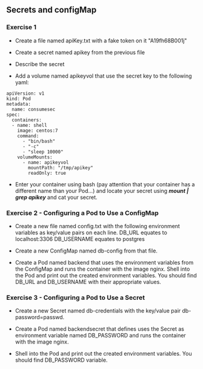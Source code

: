 ## Secrets and configMap

### Exercise 1
- Create a file named apiKey.txt with a fake token on it "A19fh68B001j"

- Create a secret named apikey from the previous file

- Describe the secret

- Add a volume named apikeyvol that use the secret key to the following yaml:

```
apiVersion: v1
kind: Pod
metadata:
  name: consumesec
spec:
  containers:
  - name: shell
    image: centos:7
    command:
      - "bin/bash"
      - "-c"
      - "sleep 10000"
    volumeMounts:
      - name: apikeyvol
        mountPath: "/tmp/apikey"
        readOnly: true
```

- Enter your container using bash (pay attention that your container has a different name than your Pod...) and locate your secret using ***mount | grep apikey*** and cat your secret.

### Exercise 2 - Configuring a Pod to Use a ConfigMap

- Create a new file named config.txt with the following environment variables as key/value pairs on each line.
DB_URL equates to localhost:3306
DB_USERNAME equates to postgres

- Create a new ConfigMap named db-config from that file.

- Create a Pod named backend that uses the environment variables from the ConfigMap and runs the container with the image nginx.
Shell into the Pod and print out the created environment variables. You should find DB_URL and DB_USERNAME with their appropriate values.

### Exercise 3 - Configuring a Pod to Use a Secret
- Create a new Secret named db-credentials with the key/value pair db-password=passwd.

- Create a Pod named backendsecret that defines uses the Secret as environment variable named DB_PASSWORD and runs the container with the image nginx.

- Shell into the Pod and print out the created environment variables. You should find DB_PASSWORD variable.
